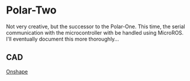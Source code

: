# Polar-Two
Not very creative, but the successor to the Polar-One. This time, the serial communication with the microcontroller with be handled using MicroROS. I'll eventually document this more thoroughly...

## CAD
[Onshape](https://cad.onshape.com/documents/75f9abc2df443876c839bd11/w/8dde25fcfa4d879104f6fd10/e/b0c6af94739787444a4ebe31?renderMode=0&uiState=68373089e4afb246b9849a24)